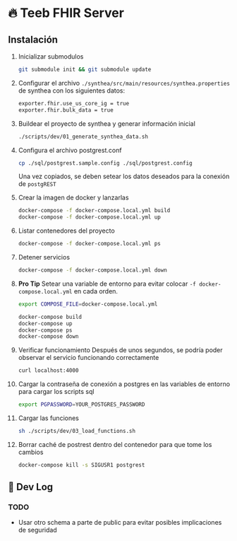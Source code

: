 # :fire: Teeb FHIR Server

## Instalación

1. Inicializar submodulos

   ```bash
   git submodule init && git submodule update
   ```

2. Configurar el archivo `./synthea/src/main/resources/synthea.properties` de synthea con los siguientes datos:

   ```bash
   exporter.fhir.use_us_core_ig = true
   exporter.fhir.bulk_data = true
   ```

3. Buildear el proyecto de synthea y generar información inicial

   ```bash
   ./scripts/dev/01_generate_synthea_data.sh
   ```

4. Configura el archivo postgrest.conf

   ```bash
   cp ./sql/postgrest.sample.config ./sql/postgrest.config
   ```

   Una vez copiados, se deben setear los datos deseados para la conexión de `postgREST`

5. Crear la imagen de docker y lanzarlas

   ```bash
   docker-compose -f docker-compose.local.yml build
   docker-compose -f docker-compose.local.yml up
   ```

6. Listar contenedores del proyecto

   ```bash
   docker-compose -f docker-compose.local.yml ps
   ```

7. Detener servicios

   ```bash
   docker-compose -f docker-compose.local.yml down
   ```

8. **Pro Tip**
   Setear una variable de entorno para evitar colocar `-f docker-compose.local.yml` en cada orden.

   ```bash
   export COMPOSE_FILE=docker-compose.local.yml
   ```

   ```bash
   docker-compose build
   docker-compose up
   docker-compose ps
   docker-compose down
   ```

9. Verificar funcionamiento
   Después de unos segundos, se podría poder observar el servicio funcionando correctamente

   ```bash
   curl localhost:4000
   ```

10. Cargar la contraseña de conexión a postgres en las variables de entorno para cargar los scripts sql

    ```bash
    export PGPASSWORD=YOUR_POSTGRES_PASSWORD
    ```

11. Cargar las funciones

    ```bash
    sh ./scripts/dev/03_load_functions.sh
    ```

12. Borrar caché de postrest dentro del contenedor para que tome los cambios
    ```bash
    docker-compose kill -s SIGUSR1 postgrest
    ```

## :space_invader: Dev Log

### TODO
- Usar otro schema a parte de public para evitar posibles implicaciones de seguridad
